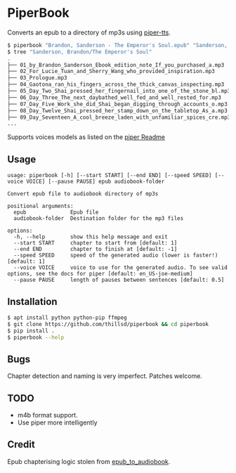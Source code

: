 # PiperBook

Converts an epub to a directory of mp3s using [piper-tts](https://pypi.org/project/piper-tts/).

```bash
$ piperbook "Brandon, Sanderson - The Emperor's Soul.epub" "Sanderson, Brandon/The Emperor's Soul"
$ tree "Sanderson, Brandon/The Emperor's Soul"
.
├── 01_by_Brandon_Sanderson_Ebook_edition_note_If_you_purchased_a.mp3
├── 02_For_Lucie_Tuan_and_Sherry_Wang_who_provided_inspiration.mp3
├── 03_Prologue.mp3
├── 04_Gaotona_ran_his_fingers_across_the_thick_canvas_inspecting.mp3
├── 05_Day_Two_Shai_pressed_her_fingernail_into_one_of_the_stone_bl.mp3
├── 06_Day_Three_The_next_daybathed_well_fed_and_well_rested_for.mp3
├── 07_Day_Five_Work_she_did_Shai_began_digging_through_accounts_o.mp3
├── 08_Day_Twelve_Shai_pressed_her_stamp_down_on_the_tabletop_As_a.mp3
├── 09_Day_Seventeen_A_cool_breeze_laden_with_unfamiliar_spices_cre.mp3
...
```

Supports voices models as listed on the [piper Readme](https://github.com/rhasspy/piper)


## Usage

```
usage: piperbook [-h] [--start START] [--end END] [--speed SPEED] [--voice VOICE] [--pause PAUSE] epub audiobook-folder

Convert epub file to audiobook directory of mp3s

positional arguments:
  epub              Epub file
  audiobook-folder  Destination folder for the mp3 files

options:
  -h, --help        show this help message and exit
  --start START     chapter to start from [default: 1]
  --end END         chapter to finish at [default: -1]
  --speed SPEED     speed of the generated audio (lower is faster!) [default: 1]
  --voice VOICE     voice to use for the generated audio. To see valid options, see the docs for piper [default: en_US-joe-medium]
  --pause PAUSE     length of pauses between sentences [default: 0.5]
```

## Installation

```bash
$ apt install python python-pip ffmpeg
$ git clone https://github.com/thillsd/piperbook && cd piperbook
$ pip install .
$ piperbook --help
```

## Bugs

Chapter detection and naming is very imperfect. Patches welcome.


## TODO

- m4b format support.
- Use piper more intelligently


## Credit

Epub chapterising logic stolen from [epub_to_audiobook](https://github.com/p0n1/epub_to_audiobook).